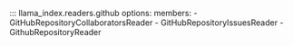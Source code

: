 ::: llama_index.readers.github
options:
members: - GitHubRepositoryCollaboratorsReader - GitHubRepositoryIssuesReader - GithubRepositoryReader

